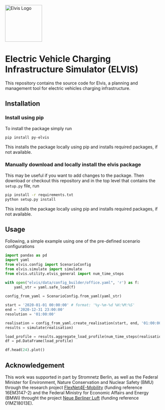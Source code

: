 

<img src="https://i.imgur.com/CVM5RUD.png" alt="Elvis Logo" height="120px" 
/>

# Electric Vehicle Charging Infrastructure Simulator (ELVIS)
This repository contains the source code for Elvis, a planning and management tool for electric vehicles charging infrastructure.
## Installation
### Install using pip

To install the package simply run
```bash
pip install py-elvis
```
This installs the package locally using pip and installs required packages, if not available. 

### Manually download and locally install the elvis package

This may be useful if you want to add changes to the package. Then download or checkout this repository and in the top level that contains the `setup.py` file, run
```bash
pip install -r requirements.txt
python setup.py install
```
This installs the package locally using pip and installs required packages, if not available. 

## Usage

Following, a simple example using one of the pre-defined scenario configurations
```python
import pandas as pd
import yaml
from elvis.config import ScenarioConfig
from elvis.simulate import simulate
from elvis.utility.elvis_general import num_time_steps

with open("elvis/data/config_builder/office.yaml", 'r') as f:
    yaml_str = yaml.safe_load(f)
	
config_from_yaml = ScenarioConfig.from_yaml(yaml_str)

start = '2020-01-01 00:00:00' # format: '%y-%m-%d %H:%M:%S'
end = '2020-12-31 23:00:00'
resolution = '01:00:00'

realisation = config_from_yaml.create_realisation(start, end, '01:00:00')
results = simulate(realisation)

load_profile = results.aggregate_load_profile(num_time_steps(realisation.start_date, realisation.end_date, realisation.resolution))
df = pd.DataFrame(load_profile)

df.head(24).plot()
```

## Acknowledgement

This work was supported in part by Stromnetz Berlin, as well as the Federal Minister for Environment, Nature Conservation and Nuclear Safety (BMU) through the research project [FlexNet4E-Mobility](https://www.erneuerbar-mobil.de/projekte/flexnet4e-mobility) (funding reference 16EM3147-2) and the Federal Ministry for Economic Affairs and Energy (BMWi) throught the project [Neue Berliner Luft](https://www.neueberlinerluft.de/) (funding reference 01MZ18013E).
